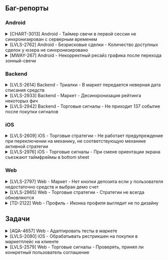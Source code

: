 ## Баг-репорты
### Android

<details>
<summary>[CHART-3013] Android - Таймер свечи в первой сессии не синхронизирован с серверным временем</summary>
<br>

**Project**: Chart | **Components**: Android
  
**Affects Version/s**: 7.14 | **Fix Version/s**: 7.14
  
**Type**: Bug | **Priority**: High
  
**Assignee**: […] | **Reporter**: Kseniia Lushcheva
  
**Resolution**: Done

**Description**:

>Предусловия: 
>- Версия библиотеки графика 3.1.3
>- Баг воспроизводится только для первой сессии пользователя на девайсе. Нужно переустанавливать билд, чтобы воспроизвести повторно
>
>Шаги: 
>1. Запустить билд впервые, авторизоваться
>2. Перейти с зонного графика на свечной
>
>ОР: Корректно отображается свечной график и 15 секундный таймер свечи
>
>ФР: Несколько секунд висит пустая плашка таймера, затем либо: 1) таймер застревает на 15 секундах; либо: 2) таймер начинает тикать, но не синхронно с >серверным временем. Свечи продолжают формироваться корректно

</details>

<details>
<summary>[LVLS-2762] Android - Безрисковые сделки - Количество доступных сделок у юзера не синхронизировано</summary>
<br>
  
**Project**: LVLS | 
**Components**: Android
  
**Affects Version/s**: 8.17 | 
**Fix Version/s**: 8.17

**Type**: Bug | 
**Priority**: Medium
  
**Assignee**: […] | 
**Reporter**: Kseniia Lushcheva

**Resolution**: Done

**Description**:

>Шаги:
>1. Открыть платформу на web и на android
>2. Купить в маркете безрисковую сделку
>3. Использовать сделку в web клиенте
>4. Тапнуть на значок безрисковых сделок в терминале сделки клиента android
>
>ОР: Количество доступных сделок синхронизируется на всех клиентах
>
>ФР: На андроид клиенте не обновляется информация о количестве доступных сделок, если все сделки использованы на web клиенте, андроид продолжает показывать изначальное количество, при попытке использовать сделку сообщение об ошибке "Безрисковая сделка не найдена"
</details>

<details>
<summary>[MWAY-267] Android - Некорректный ресайз графика после перехода зонный-свечи</summary>
<br>

**Project**: Milkyway | **Components**: Library
  
**Affects Version/s**: 3.2.7 | **Fix Version/s**: 3.2.7
  
**Type**: Bug | **Priority**: High
  
**Assignee**: […] | **Reporter**: Kseniia Lushcheva
  
**Resolution**: Done

**Description**:

>Предусловие: 
>- Библиотека 3.2.7
>
>Шаги:
>1. Выбрать зонный график, таймфрейм 12 часов и больше
>2. Переключиться на свечной график
>3. Приблизить-удалить график, промотать к началу истории
>
>ОР: Свечной график корректно отображается после перехода с зонного
>
>ФР: График обрезается с левой стороны, по мере отдаления свечи пропадают

</details>

### Backend

<details>
<summary>[LVLS-2614] Backend - Триалки - В маркет передается неверная дата списания средств</summary>
<br>

**Project**: LVLS | **Components**: Backend
  
**Type**: Bug | **Priority**: Medium
  
**Assignee**: […] | **Reporter**: Kseniia Lushcheva
  
**Resolution**: Done

**Description**:

>Шаги:
>1. Добавить пользователя в А/Б тест триалок
>2. Пойти в маркет
>3. Активировать триалку для какой-нибудь стратегии в маркете
>4. Сравнить дату в пуше и дату на карточке товара
>
>ОР: Дата списания средств - +2 дня к моменту активации триалки
>
>ФР: Дата списания средств в маркете - +1 день к моменту активации триалки

</details>

<details>
<summary>[LVLS-2933] Backend - Маркет - Десинхронизация рейтинга некоторых фич</summary>
<br>

**Project**: LVLS | **Components**: Backend
  
**Type**: Bug | **Priority**: Medium
  
**Assignee**: […] | **Reporter**: Kseniia Lushcheva
  
**Resolution**: Unresolved

**Description**:

>Шаги:
>1. Подключиться к девкбосу по ssh
>2. Отправить запрос /v1/marketplace/features/details с body: {"id: 455"}
>3. Отправить запрос /v1/marketplace/categories
>4. Сравнить поля rating в телах ответов
>
>ОР: Значение рейтинга совпадает в ответах ручек
>
>ФР: Значение рейтинга для некоторых фич не синхронизуется между этими ручками
  
</details>

<details>
<summary>[LVLS-2942] Backend - Торговые сигналы - Не приходит 137 событие после покупки сигналов</summary>
<br>

**Project**: LVLS | **Components**: Backend
  
**Type**: Bug | **Priority**: Medium
  
**Assignee**: […] | **Reporter**: Kseniia Lushcheva
  
**Resolution**: Done

**Description**:
  
>Предусловие: открыть консоль с вебсокетом otp, отфильтровать по тексту "e":137
>
>Шаги:
>1. Зайти в маркет, вкладка торговые сигналы
>2. Купить любые торговые сигналы
>3. Открыть меню торговых сигналов
>
>Ожидаемый результат: в сокет приходит 137 событие (/137/trading_signals:timeframes:v3)
>
>Фактический результат: в сокет не приходит 137 событие  
  
</details>

### iOS

<details>
<summary>[LVLS-2609] iOS - Торговые стратегии - Не работает предупреждение при переключении на механику, не соответствующую механике активной стратегии</summary>
<br>

**Project**: LVLS | **Components**: iOS
  
**Affects Version/s**: 9.1 | **Fix Version/s**: 9.1
  
**Type**: Bug | **Priority**: Medium
  
**Assignee**: […] | **Reporter**: Kseniia Lushcheva
  
**Resolution**: Done

**Description**:

>Предусловие: у пользователя включена FX или FTT стратегия (но не FTT&FX)
>
>Шаги:
>1. Перейти на экран ассетов
>2. Сменить механику на противоположную (FTT -> FX / FX -> FTT)
>
>ОР: Появляется поп-ап предупреждение о том, что если сменить механику, стратегия будет выключена. Если подтвердить действие - произойдет смена механики и стратегия отключится
>
>ФР: Предупреждение не появляется. Происходит смена механики, при этом стратегия остается активной 

</details>

<details>
<summary>[LVLS-2976] iOS - Торговые сигналы - При смене ориентации экрана съезжают таймфреймы в bottom sheet</summary>
<br>

**Project**: LVLS | **Components**: iOS
  
**Affects Version/s**: 9.5 | **Fix Version/s**: 9.5
  
**Type**: Bug | **Priority**: Medium
  
**Assignee**: […] | **Reporter**: Kseniia Lushcheva
  
**Resolution**: Done

**Description**:

>Шаги:
>1. Открыть торговые сигналы 
>2. Открыть выбор таймфреймов 
>3. Смени ориентацию экрана на горизонтальную 
>4. Вернуть ориентацию экрана в вертикальное положение
>
>ОР: <img src="https://github.com/klushcheva/qa-work/blob/main/assets/2976_%D0%B1%D1%8B%D0%BB%D0%BE.png" alt="ER" width="200"/> ФР: <img src="https://github.com/klushcheva/qa-work/blob/main/assets/2976_%D1%81%D1%82%D0%B0%D0%BB%D0%BE.png" alt="AR" width="200"/>
</details>

### Web

<details>
<summary>[LVLS-2797] Web - Маркет - Нет кнопки депозита если у пользователя недостаточно средств и выбран демо счет</summary>
<br>

**Project**: LVLS | **Components**: Web
  
**Type**: Bug | **Priority**: Medium
  
**Assignee**: […] | **Reporter**: Kseniia Lushcheva
  
**Resolution**: Done

**Description**:

>Предусловия:
>- Выбран демо счет
>- На реальном счете нет денег
>
>Шаги: 
>1. Открыть маркет, любую категорию (например, торговые сигналы)
>2. Выбрать товар (например, Minor swing)
>3. Попытаться купить
>
>Ожидаемый результат: Появляется текст о том, что недостаточно средств + кнопка депозита под реальным счётом на вкладке маркета
>
>Фактический результат: Нет текста и кнопки; [см. видео](https://github.com/klushcheva/qa-work/blob/main/assets/2797.mov)
</details>

<details>
<summary>[LVLS-2965] Web - Торговые стратегии - Стратегии не всегда обновляются</summary>
<br>

>Сейчас после перезагрузки страницы при открытии инструментов торгового анализа один раз запрашивается https://api.olymptrade.com/v1/strategy-presets/list, при дальнейших переходах в стратегии мы не получаем актуальную информацию, так как больше не совершается запрос до перезагрузки страницы 
>
>Предусловие: инструменты торгового анализа открывались ранее
>
>Шаги:
>1. Купить стратегию/бандл стратегий в маркете/выдать через back office/получить со статусом
>2. Перейти на экран стратегий
>
>Ожидаемый результат: новые полученные стратегии отображаются доступными на клиенте
>
>Фактический результат: информация о стратегиях на клиенте не обновилась
</details>

<details>
<summary>[TD-2122] Web - Профиль - Иконка профиля выглядит не по дизайну</summary>
<br>

**Project**: LVLS | **Components**: Web
  
**Type**: Bug | **Priority**: Medium
  
**Assignee**: […] | **Reporter**: Kseniia Lushcheva
  
**Resolution**: Done

**Description**:

>Предусловие: авторизоваться на платформе
>
>Шаги:
>1. Посмотреть на иконки профиля и уровня сервиса в правом верхнем углу
>
>Ожидаемый результат: 1) иконки профиля и уровня сервиса "склеены" вместе 2) цвет фона уровня сервиса 1B1D21 <img src="https://github.com/klushcheva/qa-work/blob/main/assets/2122_%D0%B1%D1%8B%D0%BB%D0%BE.png" alt="ER" width="200"/>
>
>Фактический результат: 1) иконки профиля и уровня сервиса разъехались 2) цвет фона уровня сервиса 0E0F13 <img src="https://github.com/klushcheva/qa-work/blob/main/assets/2122_%D1%81%D1%82%D0%B0%D0%BB%D0%BE.png" alt="ER" width="200"/>

</details>

## Задачи
<details>
<summary>[AQA-4657] Web - Адаптировать тесты в маркете</summary>
<br>

**Project**: Auto QA | **Components**: Web
  
**Type**: Task | **Priority**: Medium
  
**Assignee**: […] | **Reporter**: Kseniia Lushcheva
  
**Resolution**: Done

**Description**:
  
> В задаче LVLS-2620 поменялся UI маркета. Теперь главная страница маркета - список категорий фичей.
>Добавляем дополнительные шаги в тесты с помощью новых локаторов в задаче LVLS-2663
>1. com.olymptrade.qa.platform.tests.deeplink.LevelsDeeplinkTest.checkDeeplinkMarketplace и com.olymptrade.qa.platform.tests.menu.SidebarMenuTest.checkSidebarNavigation - нужно проверять, что открылся маркет (cor-w-panel-marketPlaceCategories)
>2. 4 теста в com.olymptrade.qa.platform.tests.market.DeeplinksMarketTest, 5 тестов в com.olymptrade.qa.platform.tests.market.MarketAndStatusesTest, 6 тестов в com.olymptrade.qa.platform.tests.market.ViewPurchasedFeatureTest, 5 тестов в com.olymptrade.qa.platform.tests.market.MarketAndStatusesTest (без downgradeStatusToStarter и downgradeStatusToAdvanced):
>нужно 1) открывать маркет (cor-w-panel-marketPlaceCategories) 2) открывать инвентарь (mp-inventory-button)
>в downgradeStatusToStarter и downgradeStatusToAdvanced нужно заходить в маркет, выбирать категорию, и покупать фичу
>3. 3 теста в com.olymptrade.qa.platform.tests.market.MultiAccountMarketTest, 12 тестов в com.olymptrade.qa.platform.tests.market.BuyFeatureMarketTest, 18 тестов в com.olymptrade.qa.platform.tests.market.ViewFeatureMarketTest:
>нужно 1) открывать маркет (cor-w-panel-marketPlaceCategories) 2) открывать нужную категорию (mp-category-card) 3) в категории выбирать нужную фичу
>4. com.olymptrade.qa.platform.tests.menu.SidebarMenuTest.checkSidebarNavigation - нужно в шаге "проверка открытия маркета" поменять локатор на cor-w-panel-marketPlaceCategories
</details>

<details>
<summary>[LVLS-2080] iOS - Обрабатывать рестрикшен на покупки в маркетплейс на клиенте</summary>
<br>

**Project**: LVLS | **Components**: iOS
  
**Type**: Task | **Priority**: Medium
  
**Assignee**: […] | **Reporter**: Kseniia Lushcheva
  
**Resolution**: Done

**Description**:

>В задаче LVLS-2040 добавлен рестрикшен на покупку фичей в маркете, при выставленном рестрикшене marketplace_purchase на попытку покупки приходит ошибка:
>  {type: "Error", code: "purchase_restricted", msg: "purchase_restricted", internal_code: "zdcCtZl0UI"}
> Нужно обрабатывать эту ошибку на клиенте:
>- Анимация покупки не должна проигрываться
>- Сверху экрана должно появляться сообщение об ошибке

</details>

<details>
<summary>[LVLS-2579] Web - Торговые cигналы - Проверять, принял ли конкретный пользователь соглашение </summary>
<br>

**Project**: LVLS | **Components**: Web
  
**Type**: Task | **Priority**: Medium
  
**Assignee**: […] | **Reporter**: Kseniia Lushcheva
  
**Resolution**: Done

**Description**:
  
> В local storage в ключе tradingSignals хранится информация о том, принимал ли какой-либо пользователь в браузере пользовательское соглашение (user agreement) о использовании торговых сигналов, формат:
>  {"userAgreement":{"v":true,"ea":null}}
>
>Давайте проверять, принял ли конкретный пользователь соглашение, т.к. одним браузером могут пользоваться несколько людей, а легальную информацию об использовании сигналов стоит показывать каждому пользователю.
</details>
